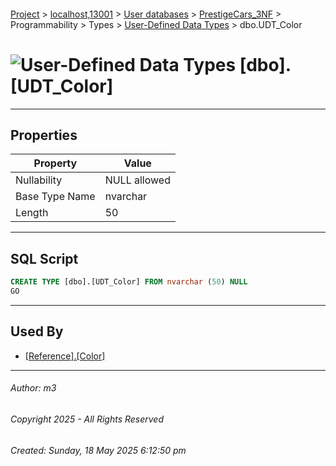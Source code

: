 #### 

[Project](../../../../../../index.md) > [localhost,13001](../../../../../index.md) > [User databases](../../../../index.md) > [PrestigeCars_3NF](../../../index.md) > Programmability > Types > [User-Defined Data Types](User-Defined_Data_Types.md) > dbo.UDT_Color

# ![User-Defined Data Types](../../../../../../Images/UserDefinedDataType32.png) [dbo].[UDT_Color]

---

## <a name="#properties"></a>Properties

| Property | Value |
|---|---|
| Nullability | NULL allowed |
| Base Type Name | nvarchar |
| Length | 50 |


---

## <a name="#sqlscript"></a>SQL Script

```sql
CREATE TYPE [dbo].[UDT_Color] FROM nvarchar (50) NULL
GO

```


---

## <a name="#usedby"></a>Used By

* [[Reference].[Color]](../../../Tables/Reference_Color.md)


---

###### Author:  m3

###### Copyright 2025 - All Rights Reserved

###### Created: Sunday, 18 May 2025 6:12:50 pm

